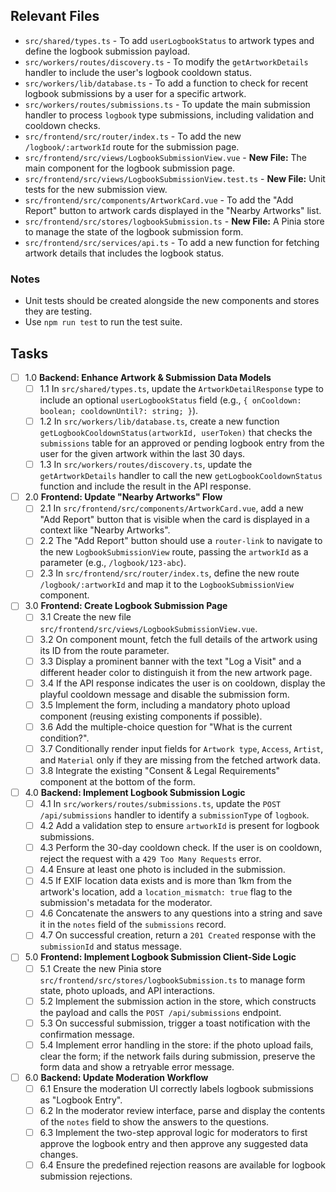## Relevant Files

- `src/shared/types.ts` - To add `userLogbookStatus` to artwork types and define the logbook submission payload.
- `src/workers/routes/discovery.ts` - To modify the `getArtworkDetails` handler to include the user's logbook cooldown status.
- `src/workers/lib/database.ts` - To add a function to check for recent logbook submissions by a user for a specific artwork.
- `src/workers/routes/submissions.ts` - To update the main submission handler to process `logbook` type submissions, including validation and cooldown checks.
- `src/frontend/src/router/index.ts` - To add the new `/logbook/:artworkId` route for the submission page.
- `src/frontend/src/views/LogbookSubmissionView.vue` - **New File:** The main component for the logbook submission page.
- `src/frontend/src/views/LogbookSubmissionView.test.ts` - **New File:** Unit tests for the new submission view.
- `src/frontend/src/components/ArtworkCard.vue` - To add the "Add Report" button to artwork cards displayed in the "Nearby Artworks" list.
- `src/frontend/src/stores/logbookSubmission.ts` - **New File:** A Pinia store to manage the state of the logbook submission form.
- `src/frontend/src/services/api.ts` - To add a new function for fetching artwork details that includes the logbook status.

### Notes

- Unit tests should be created alongside the new components and stores they are testing.
- Use `npm run test` to run the test suite.

## Tasks

- [ ] 1.0 **Backend: Enhance Artwork & Submission Data Models**
  - [ ] 1.1 In `src/shared/types.ts`, update the `ArtworkDetailResponse` type to include an optional `userLogbookStatus` field (e.g., `{ onCooldown: boolean; cooldownUntil?: string; }`).
  - [ ] 1.2 In `src/workers/lib/database.ts`, create a new function `getLogbookCooldownStatus(artworkId, userToken)` that checks the `submissions` table for an approved or pending logbook entry from the user for the given artwork within the last 30 days.
  - [ ] 1.3 In `src/workers/routes/discovery.ts`, update the `getArtworkDetails` handler to call the new `getLogbookCooldownStatus` function and include the result in the API response.

- [ ] 2.0 **Frontend: Update "Nearby Artworks" Flow**
  - [ ] 2.1 In `src/frontend/src/components/ArtworkCard.vue`, add a new "Add Report" button that is visible when the card is displayed in a context like "Nearby Artworks".
  - [ ] 2.2 The "Add Report" button should use a `router-link` to navigate to the new `LogbookSubmissionView` route, passing the `artworkId` as a parameter (e.g., `/logbook/123-abc`).
  - [ ] 2.3 In `src/frontend/src/router/index.ts`, define the new route `/logbook/:artworkId` and map it to the `LogbookSubmissionView` component.

- [ ] 3.0 **Frontend: Create Logbook Submission Page**
  - [ ] 3.1 Create the new file `src/frontend/src/views/LogbookSubmissionView.vue`.
  - [ ] 3.2 On component mount, fetch the full details of the artwork using its ID from the route parameter.
  - [ ] 3.3 Display a prominent banner with the text "Log a Visit" and a different header color to distinguish it from the new artwork page.
  - [ ] 3.4 If the API response indicates the user is on cooldown, display the playful cooldown message and disable the submission form.
  - [ ] 3.5 Implement the form, including a mandatory photo upload component (reusing existing components if possible).
  - [ ] 3.6 Add the multiple-choice question for "What is the current condition?".
  - [ ] 3.7 Conditionally render input fields for `Artwork type`, `Access`, `Artist`, and `Material` only if they are missing from the fetched artwork data.
  - [ ] 3.8 Integrate the existing "Consent & Legal Requirements" component at the bottom of the form.

- [ ] 4.0 **Backend: Implement Logbook Submission Logic**
  - [ ] 4.1 In `src/workers/routes/submissions.ts`, update the `POST /api/submissions` handler to identify a `submissionType` of `logbook`.
  - [ ] 4.2 Add a validation step to ensure `artworkId` is present for logbook submissions.
  - [ ] 4.3 Perform the 30-day cooldown check. If the user is on cooldown, reject the request with a `429 Too Many Requests` error.
  - [ ] 4.4 Ensure at least one photo is included in the submission.
  - [ ] 4.5 If EXIF location data exists and is more than 1km from the artwork's location, add a `location_mismatch: true` flag to the submission's metadata for the moderator.
  - [ ] 4.6 Concatenate the answers to any questions into a string and save it in the `notes` field of the `submissions` record.
  - [ ] 4.7 On successful creation, return a `201 Created` response with the `submissionId` and status message.

- [ ] 5.0 **Frontend: Implement Logbook Submission Client-Side Logic**
  - [ ] 5.1 Create the new Pinia store `src/frontend/src/stores/logbookSubmission.ts` to manage form state, photo uploads, and API interactions.
  - [ ] 5.2 Implement the submission action in the store, which constructs the payload and calls the `POST /api/submissions` endpoint.
  - [ ] 5.3 On successful submission, trigger a toast notification with the confirmation message.
  - [ ] 5.4 Implement error handling in the store: if the photo upload fails, clear the form; if the network fails during submission, preserve the form data and show a retryable error message.

- [ ] 6.0 **Backend: Update Moderation Workflow**
  - [ ] 6.1 Ensure the moderation UI correctly labels logbook submissions as "Logbook Entry".
  - [ ] 6.2 In the moderator review interface, parse and display the contents of the `notes` field to show the answers to the questions.
  - [ ] 6.3 Implement the two-step approval logic for moderators to first approve the logbook entry and then approve any suggested data changes.
  - [ ] 6.4 Ensure the predefined rejection reasons are available for logbook submission rejections.
